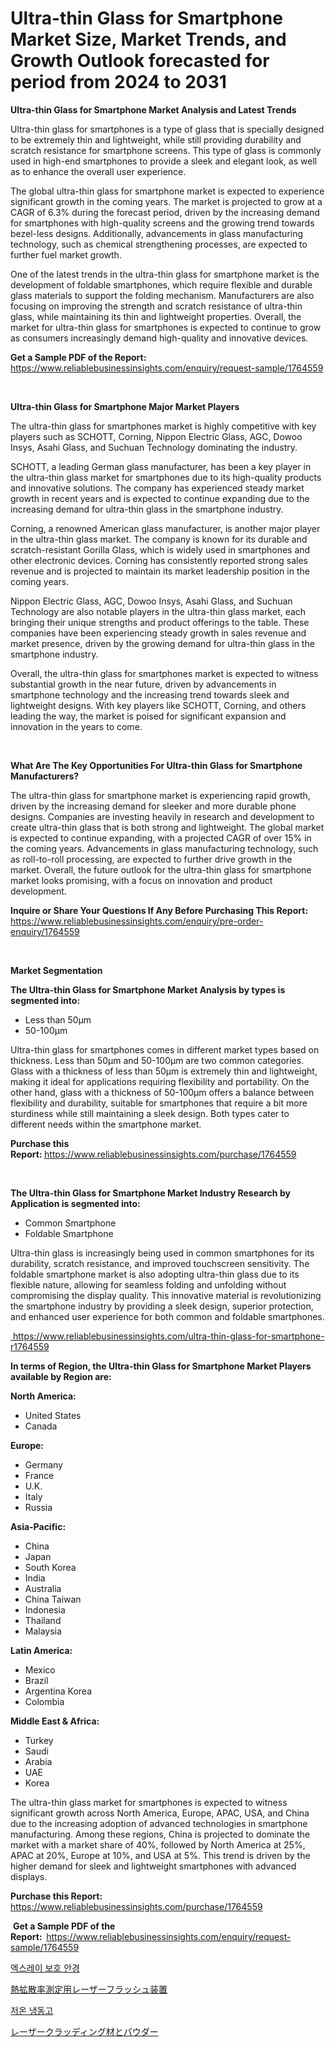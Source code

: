 <p><h1>Ultra-thin Glass for Smartphone Market Size, Market Trends, and Growth Outlook forecasted for period from 2024 to 2031</h1></p><p><strong>Ultra-thin Glass for Smartphone Market Analysis and Latest Trends</strong></p>
<p><p>Ultra-thin glass for smartphones is a type of glass that is specially designed to be extremely thin and lightweight, while still providing durability and scratch resistance for smartphone screens. This type of glass is commonly used in high-end smartphones to provide a sleek and elegant look, as well as to enhance the overall user experience.</p><p>The global ultra-thin glass for smartphone market is expected to experience significant growth in the coming years. The market is projected to grow at a CAGR of 6.3% during the forecast period, driven by the increasing demand for smartphones with high-quality screens and the growing trend towards bezel-less designs. Additionally, advancements in glass manufacturing technology, such as chemical strengthening processes, are expected to further fuel market growth.</p><p>One of the latest trends in the ultra-thin glass for smartphone market is the development of foldable smartphones, which require flexible and durable glass materials to support the folding mechanism. Manufacturers are also focusing on improving the strength and scratch resistance of ultra-thin glass, while maintaining its thin and lightweight properties. Overall, the market for ultra-thin glass for smartphones is expected to continue to grow as consumers increasingly demand high-quality and innovative devices.</p></p>
<p><strong>Get a Sample PDF of the Report:&nbsp;</strong> <a href="https://www.reliablebusinessinsights.com/enquiry/request-sample/1764559">https://www.reliablebusinessinsights.com/enquiry/request-sample/1764559</a></p>
<p>&nbsp;</p>
<p><strong>Ultra-thin Glass for Smartphone Major Market Players</strong></p>
<p><p>The ultra-thin glass for smartphones market is highly competitive with key players such as SCHOTT, Corning, Nippon Electric Glass, AGC, Dowoo Insys, Asahi Glass, and Suchuan Technology dominating the industry. </p><p>SCHOTT, a leading German glass manufacturer, has been a key player in the ultra-thin glass market for smartphones due to its high-quality products and innovative solutions. The company has experienced steady market growth in recent years and is expected to continue expanding due to the increasing demand for ultra-thin glass in the smartphone industry.</p><p>Corning, a renowned American glass manufacturer, is another major player in the ultra-thin glass market. The company is known for its durable and scratch-resistant Gorilla Glass, which is widely used in smartphones and other electronic devices. Corning has consistently reported strong sales revenue and is projected to maintain its market leadership position in the coming years.</p><p>Nippon Electric Glass, AGC, Dowoo Insys, Asahi Glass, and Suchuan Technology are also notable players in the ultra-thin glass market, each bringing their unique strengths and product offerings to the table. These companies have been experiencing steady growth in sales revenue and market presence, driven by the growing demand for ultra-thin glass in the smartphone industry.</p><p>Overall, the ultra-thin glass for smartphones market is expected to witness substantial growth in the near future, driven by advancements in smartphone technology and the increasing trend towards sleek and lightweight designs. With key players like SCHOTT, Corning, and others leading the way, the market is poised for significant expansion and innovation in the years to come.</p></p>
<p>&nbsp;</p>
<p><strong>What Are The Key Opportunities For Ultra-thin Glass for Smartphone Manufacturers?</strong></p>
<p><p>The ultra-thin glass for smartphone market is experiencing rapid growth, driven by the increasing demand for sleeker and more durable phone designs. Companies are investing heavily in research and development to create ultra-thin glass that is both strong and lightweight. The global market is expected to continue expanding, with a projected CAGR of over 15% in the coming years. Advancements in glass manufacturing technology, such as roll-to-roll processing, are expected to further drive growth in the market. Overall, the future outlook for the ultra-thin glass for smartphone market looks promising, with a focus on innovation and product development.</p></p>
<p><strong>Inquire or Share Your Questions If Any Before Purchasing This Report:</strong> <a href="https://www.reliablebusinessinsights.com/enquiry/pre-order-enquiry/1764559">https://www.reliablebusinessinsights.com/enquiry/pre-order-enquiry/1764559</a></p>
<p>&nbsp;</p>
<p><strong>Market Segmentation</strong></p>
<p><strong>The Ultra-thin Glass for Smartphone Market Analysis by types is segmented into:</strong></p>
<p><ul><li>Less than 50μm</li><li>50-100μm</li></ul></p>
<p><p>Ultra-thin glass for smartphones comes in different market types based on thickness. Less than 50μm and 50-100μm are two common categories. Glass with a thickness of less than 50μm is extremely thin and lightweight, making it ideal for applications requiring flexibility and portability. On the other hand, glass with a thickness of 50-100μm offers a balance between flexibility and durability, suitable for smartphones that require a bit more sturdiness while still maintaining a sleek design. Both types cater to different needs within the smartphone market.</p></p>
<p><strong>Purchase this Report:&nbsp;</strong><a href="https://www.reliablebusinessinsights.com/purchase/1764559">https://www.reliablebusinessinsights.com/purchase/1764559</a></p>
<p>&nbsp;</p>
<p><strong>The Ultra-thin Glass for Smartphone Market Industry Research by Application is segmented into:</strong></p>
<p><ul><li>Common Smartphone</li><li>Foldable Smartphone</li></ul></p>
<p><p>Ultra-thin glass is increasingly being used in common smartphones for its durability, scratch resistance, and improved touchscreen sensitivity. The foldable smartphone market is also adopting ultra-thin glass due to its flexible nature, allowing for seamless folding and unfolding without compromising the display quality. This innovative material is revolutionizing the smartphone industry by providing a sleek design, superior protection, and enhanced user experience for both common and foldable smartphones.</p></p>
<p><a href="https://www.reliablebusinessinsights.com/ultra-thin-glass-for-smartphone-r1764559">&nbsp;https://www.reliablebusinessinsights.com/ultra-thin-glass-for-smartphone-r1764559</a></p>
<p><strong>In terms of Region, the Ultra-thin Glass for Smartphone Market Players available by Region are:</strong></p>
<p>
    <p> <strong> North America: </strong>
        <ul>
            <li>United States</li>
            <li>Canada</li>
        </ul>
        </p> 
    <p> <strong> Europe: </strong>
        <ul>
            <li>Germany</li>
            <li>France</li>
            <li>U.K.</li>
            <li>Italy</li>
            <li>Russia</li>
        </ul>
        </p> 
    <p> <strong> Asia-Pacific: </strong>
        <ul>
            <li>China</li>
            <li>Japan</li>
            <li>South Korea</li>
            <li>India</li>
            <li>Australia</li>
            <li>China Taiwan</li>
            <li>Indonesia</li>
            <li>Thailand</li>
            <li>Malaysia</li>
        </ul>
        </p> 
    <p> <strong> Latin America: </strong>
        <ul>
            <li>Mexico</li>
            <li>Brazil</li>
            <li>Argentina Korea</li>
            <li>Colombia</li>
        </ul>
        </p> 
    <p> <strong> Middle East & Africa: </strong>
        <ul>
            <li>Turkey</li>
            <li>Saudi</li>
            <li>Arabia</li>
            <li>UAE</li>
            <li>Korea</li>
        </ul>
    </p>
    </p>
<p><p>The ultra-thin glass market for smartphones is expected to witness significant growth across North America, Europe, APAC, USA, and China due to the increasing adoption of advanced technologies in smartphone manufacturing. Among these regions, China is projected to dominate the market with a market share of 40%, followed by North America at 25%, APAC at 20%, Europe at 10%, and USA at 5%. This trend is driven by the higher demand for sleek and lightweight smartphones with advanced displays.</p></p>
<p><strong>Purchase this Report: </strong><a href="https://www.reliablebusinessinsights.com/purchase/1764559">https://www.reliablebusinessinsights.com/purchase/1764559</a></p>
<p>&nbsp;<strong>Get a Sample PDF of the Report:&nbsp;&nbsp;</strong><a href="https://www.reliablebusinessinsights.com/enquiry/request-sample/1764559">https://www.reliablebusinessinsights.com/enquiry/request-sample/1764559</a></p>
<p><strong></strong></p>
<p><p><a href="https://github.com/vanessagrant665567/Market-Research-Report-List-1/blob/main/7017171142811.md">엑스레이 보호 안경</a></p><p><a href="https://github.com/SarahFahey88/Market-Research-Report-List-2/blob/main/3783084137310.md">熱拡散率測定用レーザーフラッシュ装置</a></p><p><a href="https://github.com/rrmadityapu/Market-Research-Report-List-1/blob/main/2119357142812.md">저온 냉동고</a></p><p><a href="https://github.com/FredaJerde/Market-Research-Report-List-1/blob/main/4279259137311.md">レーザークラッディング材とパウダー</a></p></p>